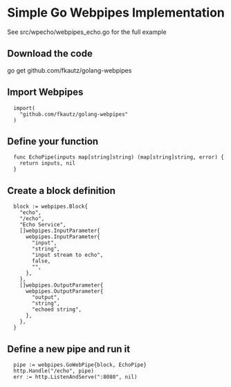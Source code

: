 Simple Go Webpipes Implementation
=================================

See src/wpecho/webpipes_echo.go for the full example

Download the code
-----------------
go get github.com/fkautz/golang-webpipes

Import Webpipes
---------------
```
  import(
    "github.com/fkautz/golang-webpipes"
  )
```

Define your function
--------------------

```
  func EchoPipe(inputs map[string]string) (map[string]string, error) {
    return inputs, nil
  }
```

Create a block definition
-------------------------
```
  block := webpipes.Block{
    "echo",
    "/echo",
    "Echo Service",
    []webpipes.InputParameter{
      webpipes.InputParameter{
        "input",
        "string",
        "input stream to echo",
        false,
        "",
      },
    },
    []webpipes.OutputParameter{
      webpipes.OutputParameter{
        "output",
        "string",
        "echoed string",
      },
    },
  }
```

Define a new pipe and run it
----------------------------
```
  pipe := webpipes.GoWebPipe{block, EchoPipe}
  http.Handle("/echo", pipe)
  err := http.ListenAndServe(":8080", nil)
```
